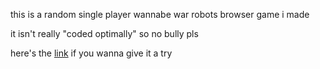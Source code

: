 this is a random single player wannabe war robots browser game i made

it isn't really "coded optimally" so no bully pls

here's the [link](https://shape-war.glitch.me/) if you wanna give it a try

